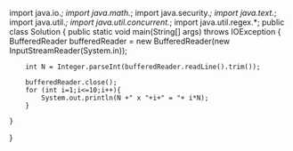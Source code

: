 import java.io.*;
import java.math.*;
import java.security.*;
import java.text.*;
import java.util.*;
import java.util.concurrent.*;
import java.util.regex.*;
public class Solution {
    public static void main(String[] args) throws IOException {
        BufferedReader bufferedReader = new BufferedReader(new InputStreamReader(System.in));

        int N = Integer.parseInt(bufferedReader.readLine().trim());

        bufferedReader.close();
        for (int i=1;i<=10;i++){
            System.out.println(N +" x "+i+" = "+ i*N);
        }
        
    }
}

